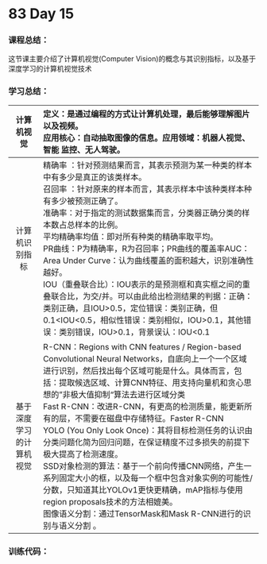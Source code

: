 # 83 Day 15
### 课程总结：
这节课主要介绍了计算机视觉(Computer Vision)的概念与其识别指标，以及基于深度学习的计算机视觉技术
### 学习总结：

|        计算机视觉        | 定义：是通过编程的方式让计算机处理，最后能够理解图片以及视频。<br />应用核心：自动抽取图像的信息。应用领域：机器人视觉、智能 监控、无人驾驶。 |
| :---------------: | :----------------------------------------------------------- |
|      计算机识别指标      | 精确率 ：针对预测结果而言，其表示预测为某一种类的样本中有多少是真正的该类样本。<br />召回率 ：针对原来的样本而言，其表示样本中该种类样本种有多少被预测正确了。<br />准确率：对于指定的测试数据集而言，分类器正确分类的样本数占总样本的比例。 <br />平均精确率均值：即对所有种类的精确率取平均。<br />PR曲线：P为精确率，R为召回率；PR曲线的覆盖率AUC：Area Under Curve：认为曲线覆盖的面积越大，识别准确性越好。<br />IOU（重叠联合比）：IOU表示的是预测框和真实框之间的重叠联合比，为交/并。可以由此给出检测结果的判据：正确：类别正确，且IOU>0.5，定位错误：类别正确，但0.1<IOU<0.5，相似性错误：类别相似，IOU>0.1，其他错误：类别错误，IOU>0.1，背景误认：IOU<0.1 |
| 基于深度学习的计算机视觉 | R-CNN：Regions with CNN features / Region-based Convolutional Neural Networks，自底向上一个一个区域进行识别，然后找出每个区域可能是什么。具体而言，包括：提取候选区域、计算CNN特征、用支持向量机和贪心思想的”非极大值抑制“算法去进行区域分类<br />Fast R-CNN：改进R-CNN，有更高的检测质量，能更新所有的层，不需要在磁盘中存储特征。Faster R-CNN <br />YOLO (You Only Look Once)：其将目标检测任务的认识由分类问题化简为回归问题，在保证精度不过多损失的前提下极大提高了检测速度。<br />SSD对象检测的算法：基于一个前向传播CNN网络，产生一系列固定大小的框，以及每一个框中包含对象实例的可能性/分数，只知道其比YOLOv1更快更精确，mAP指标与使用region proposals技术的方法相媲美。 <br />图像语义分割：通过TensorMask和Mask R-CNN进行的识别与语义分割 。 |

### 训练代码：

